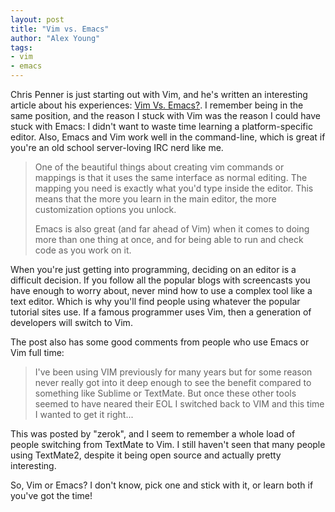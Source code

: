 ```yaml
---
layout: post
title: "Vim vs. Emacs"
author: "Alex Young"
tags: 
- vim
- emacs
---
```


Chris Penner is just starting out with Vim, and he's written an interesting article about his experiences: [Vim Vs. Emacs?](http://chrispenner.ca/post/vim-vs-emacs).  I remember being in the same position, and the reason I stuck with Vim was the reason I could have stuck with Emacs: I didn't want to waste time learning a platform-specific editor.  Also, Emacs and Vim work well in the command-line, which is great if you're an old school server-loving IRC nerd like me.

> One of the beautiful things about creating vim commands or mappings is that it uses the same interface as normal editing. The mapping you need is exactly what you'd type inside the editor. This means that the more you learn in the main editor, the more customization options you unlock.
>
> Emacs is also great (and far ahead of Vim) when it comes to doing more than one thing at once, and for being able to run and check code as you work on it.

When you're just getting into programming, deciding on an editor is a difficult decision.  If you follow all the popular blogs with screencasts you have enough to worry about, never mind how to use a complex tool like a text editor.  Which is why you'll find people using whatever the popular tutorial sites use.  If a famous programmer uses Vim, then a generation of developers will switch to Vim.

The post also has some good comments from people who use Emacs or Vim full time:

> I've been using VIM previously for many years but for some reason never really got into it deep enough to see the benefit compared to something like Sublime or TextMate. But once these other tools seemed to have neared their EOL I switched back to VIM and this time I wanted to get it right...

This was posted by "zerok", and I seem to remember a whole load of people switching from TextMate to Vim.  I still haven't seen that many people using TextMate2, despite it being open source and actually pretty interesting.

So, Vim or Emacs? I don't know, pick one and stick with it, or learn both if you've got the time!
